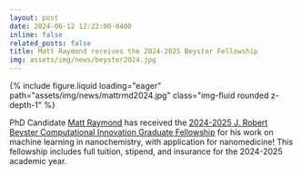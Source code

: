 ```yaml
---
layout: post
date: 2024-06-12 12:22:00-0400
inline: false
related_posts: false
title: Matt Raymond receives the 2024-2025 Beyster Fellowship
img: assets/img/news/beyster2024.jpg
---
```


<div class="row mt-4 justify-content-center">
    <div class="col-sm-12 col-md-6">
        {% include figure.liquid loading="eager" path="assets/img/news/mattrmd2024.jpg" class="img-fluid rounded z-depth-1" %}
    </div>
</div>

PhD Candidate [Matt Raymond](/people/mattrmd) has received the [2024-2025 J. Robert Beyster Computational Innovation Graduate Fellowship](https://ece.engin.umich.edu/stories/matt-raymond-receives-beyster-fellowship-to-support-research-on-nanoscale-particle-design) for his work on machine learning in nanochemistry, with application for nanomedicine!
This fellowship includes full tuition, stipend, and insurance for the 2024-2025 academic year.